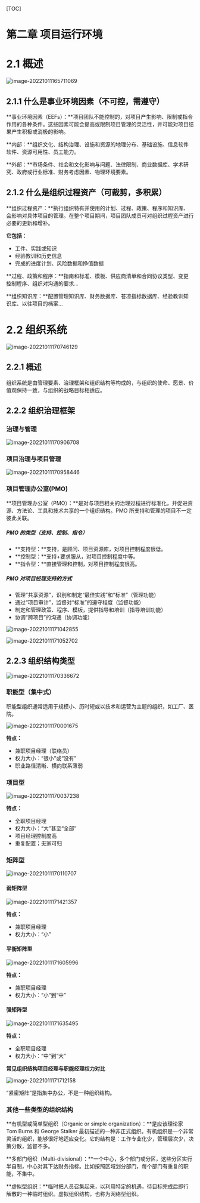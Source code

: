 [TOC]





# 第二章 项目运行环境



# 2.1 概述

![image-20221011165711069](assets/image-20221011165711069.png)

## 2.1.1 什么是事业环境因素（不可控，需遵守）

**事业环境因素（EEFs）：**项目团队不能控制的，对项目产生影响、限制或指令作用的各种条件。这些因素可能会提高或限制项目管理的灵活性，并可能对项目结果产生积极或消极的影响。

**内部：**组织文化、结构治理、设施和资源的地理分布、基础设施、信息软件软件、资源可用性、员工能力。

**外部：**市场条件、社会和文化影响与问题、法律限制、商业数据库、学术研究、政府或行业标准、财务考虑因素、物理环境要素。



## 2.1.2 什么是组织过程资产（可裁剪，多积累）

**组织过程资产：**执行组织特有并使用的计划、过程、政策、程序和知识库、会影响对具体项目的管理。在整个项目期间，项目团队成员可对组织过程资产进行必要的更新和增补。

**它包括：**

- 工件、实践或知识
- 经验教训和历史信息
- 完成的进度计划、风险数据和挣值数据

**过程、政策和程序：**指南和标准、模板、供应商清单和合同协议类型、变更控制程序、组织对沟通的要求...

**组织知识库：**配置管理知识库、财务数据库、苍凉指标数据库、经验教训知识库、以往项目的档案...



# 2.2 组织系统

![image-20221011170746129](assets/image-20221011170746129.png)

## 2.2.1 概述

组织系统是由管理要素、治理框架和组织结构等构成的，与组织的使命、愿景、价值观保持一致，与组织的战略目标相适应。



## 2.2.2 组织治理框架

### 治理与管理

![image-20221011170906708](assets/image-20221011170906708.png)

### 项目治理与项目管理

![image-20221011170958446](assets/image-20221011170958446.png)

### 项目管理办公室(PMO)

**项目管理办公室（PMO）：**是对与项目相关的治理过程进行标准化，并促进资源、方法论、工具和技术共享的一个组织结构。PMO 所支持和管理的项目不一定彼此关联。

##### PMO 的类型（支持、控制、指令）

- **支持型：**支持，是顾问、项目资源库，对项目控制程度很低。
- **控制型：**支持+要求服从，对项目控制程度中等。
- **指令型：**直接管理和控制，对项目控制程度很高。

##### PMO 对项目经理支持的方式

- 管理“共享资源”，识别和制定“最佳实践”和“标准”（管理功能）
- 通过“项目审计”，监督对“标准”的遵守程度（监督功能）
- 制定和管理政策、程序、模板，提供指导和培训（指导培训功能）
- 协调“跨项目”的沟通（协调功能）

![image-20221011171042855](assets/image-20221011171042855.png)

![image-20221011171052702](assets/image-20221011171052702.png)





## 2.2.3 组织结构类型

![image-20221011170336672](assets/image-20221011170336672.png)



### 职能型（集中式）

职能型组织通常适用于规模小、历时短或以技术和运营为主题的组织，如工厂、医院。

![image-20221011170001675](assets/image-20221011170001675.png)

**特点：**

- 兼职项目经理（联络员）
- 权力大小：“很小”或“没有”
- 职业路径清晰、横向联系薄弱



### 项目型

![image-20221011170037238](assets/image-20221011170037238.png)

**特点：**

- 全职项目经理
- 权力大小：“大”甚至“全部”
- 项目经理控制度高
- 重复配置；无家可归



### 矩阵型

![image-20221011170110707](assets/image-20221011170110707.png)



#### 弱矩阵型

![image-20221011171421357](assets/image-20221011171421357.png)

**特点：**

- 兼职项目经理
- 权力大小：“小”



#### **平衡矩阵型**

![image-20221011171605996](assets/image-20221011171605996.png)

**特点：**

- 兼职项目经理
- 权力大小：“小”到“中”



#### **强矩阵型**

![image-20221011171635495](assets/image-20221011171635495.png)

**特点：**

- 全职项目经理
- 权力大小：“中”到“大”

**常见组织结构项目经理与职能经理权力对比**

![image-20221011171712158](assets/image-20221011171712158.png)

“紧密矩阵”是指集中办公，不是一种组织结构。

### 其他一些类型的组织结构

**有机型或简单型组织（Organic or simple organization）：**是应该理论家 Tom Burns 和 George Stalker 最初描述的一种非正式组织。有机组织是一个非常灵活的组织，能够很好地适应变化。它的结构是：工作专业化少，管理层次少，决策分散，监督不多。

**多部门组织（Multi-divisional）：**一个中心，多个部门或分区，这些分区实行半自制，中心对其下达财务指标。比如按照区域划分部门，每个部门有重复的职能，不集中。

**虚拟型组织：**临时把人员召集起来，以利用特定的机遇，待目标完成后即行解散的一种临时组织。虚拟组织结构，也称为网络型组织。





































































